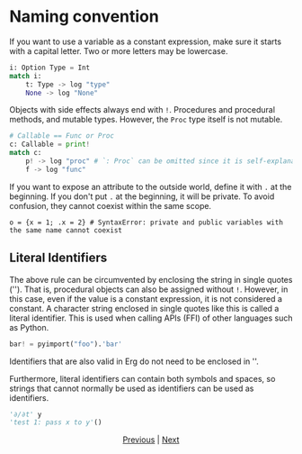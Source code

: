 # Naming convention

If you want to use a variable as a constant expression, make sure it starts with a capital letter. Two or more letters may be lowercase.

```python
i: Option Type = Int
match i:
    t: Type -> log "type"
    None -> log "None"
```

Objects with side effects always end with `!`. Procedures and procedural methods, and mutable types.
However, the `Proc` type itself is not mutable.

```python
# Callable == Func or Proc
c: Callable = print!
match c:
    p! -> log "proc" # `: Proc` can be omitted since it is self-explanatory
    f -> log "func"
```

If you want to expose an attribute to the outside world, define it with `.` at the beginning. If you don't put `.` at the beginning, it will be private. To avoid confusion, they cannot coexist within the same scope.

```python,compile_fail
o = {x = 1; .x = 2} # SyntaxError: private and public variables with the same name cannot coexist
```

## Literal Identifiers

The above rule can be circumvented by enclosing the string in single quotes (''). That is, procedural objects can also be assigned without `!`. However, in this case, even if the value is a constant expression, it is not considered a constant.
A character string enclosed in single quotes like this is called a literal identifier.
This is used when calling APIs (FFI) of other languages ​​such as Python.

```python
bar! = pyimport("foo").'bar'
```

Identifiers that are also valid in Erg do not need to be enclosed in ''.

Furthermore, literal identifiers can contain both symbols and spaces, so strings that cannot normally be used as identifiers can be used as identifiers.

```python
'∂/∂t' y
'test 1: pass x to y'()
```

<p align='center'>
    <a href='./19_visibility.md'>Previous</a> | <a href='./21_lambda.md'>Next</a>
</p>